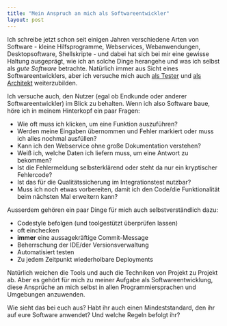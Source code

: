 ```yaml
---
title: "Mein Anspruch an mich als Softwareentwickler"
layout: post
---
```


Ich schreibe jetzt schon seit einigen Jahren verschiedene Arten von Software - kleine Hilfsprogramme, 
Webservices, Webanwendungen, Desktopsoftware, Shellskripte - und dabei hat sich bei mir eine gewisse 
Haltung ausgeprägt, wie ich an solche Dinge herangehe und was ich selbst als *gute Software* betrachte.
Natürlich immer aus Sicht eines Softwareentwicklers, aber ich versuche mich auch [als Tester][0] und
[als Architekt][1] weiterzubilden.

Ich versuche auch, den Nutzer (egal ob Endkunde oder anderer Softwareentwickler) im Blick zu behalten.
Wenn ich also Software baue, höre ich in meinem Hinterkopf ein paar Fragen:

* Wie oft muss ich klicken, um eine Funktion auszuführen?
* Werden meine Eingaben übernommen und Fehler markiert oder muss ich alles nochmal ausfüllen?
* Kann ich den Webservice ohne große Dokumentation verstehen?
* Weiß ich, welche Daten ich liefern muss, um eine Antwort zu bekommen?
* Ist die Fehlermeldung selbsterklärend oder steht da nur ein kryptischer Fehlercode?
* Ist das für die Qualitätssicherung im Integrationstest nutzbar?
* Muss ich noch etwas vorbereiten, damit ich den Code/die Funktionalität beim nächsten Mal erweitern kann?

Ausserdem gehören ein paar Dinge für mich auch selbstverständlich dazu:

* Codestyle befolgen (und toolgestützt überprüfen lassen)
* oft einchecken
* **immer** eine aussagekräftige Commit-Message
* Beherrschung der IDE/der Versionsverwaltung
* Automatisiert testen
* Zu jedem Zeitpunkt wiederholbare Deployments

Natürlich weichen die Tools und auch die Techniken von Projekt zu Projekt ab. Aber es gehört für mich zu 
meiner Aufgabe als Softwareentwicklung, diese Ansprüche an mich selbst in allen Programmiersprachen und 
Umgebungen anzuwenden.

Wie sieht das bei euch aus? Habt ihr auch einen Mindeststandard, den ihr auf eure Software anwendet?
Und welche Regeln befolgt ihr?

[0]: /2009/07/10/nennt-mich-istqb-certified-tester-foundation-level/
[1]: /2012/09/12/nennt-mich-isaqb/
